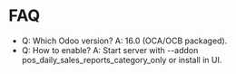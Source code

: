 # FAQ

- Q: Which Odoo version? A: 16.0 (OCA/OCB packaged).
- Q: How to enable? A: Start server with --addon pos_daily_sales_reports_category_only or install in UI.

